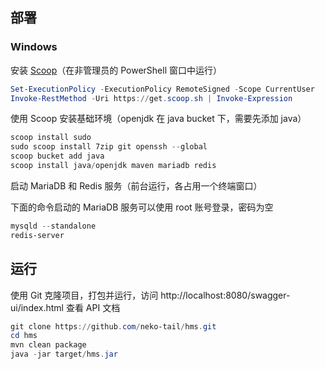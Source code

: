 ## 部署

### Windows

安装 [Scoop](https://github.com/ScoopInstaller/Scoop#installation)（在非管理员的 PowerShell 窗口中运行）

```powershell
Set-ExecutionPolicy -ExecutionPolicy RemoteSigned -Scope CurrentUser
Invoke-RestMethod -Uri https://get.scoop.sh | Invoke-Expression
```

使用 Scoop 安装基础环境（openjdk 在 java bucket 下，需要先添加 java）

```powershell
scoop install sudo
sudo scoop install 7zip git openssh --global
scoop bucket add java
scoop install java/openjdk maven mariadb redis
```

启动 MariaDB 和 Redis 服务（前台运行，各占用一个终端窗口）

下面的命令启动的 MariaDB 服务可以使用 root 账号登录，密码为空

```powershell
mysqld --standalone
redis-server
```

## 运行

使用 Git 克隆项目，打包并运行，访问 http://localhost:8080/swagger-ui/index.html 查看 API 文档

```powershell
git clone https://github.com/neko-tail/hms.git
cd hms
mvn clean package
java -jar target/hms.jar
```
